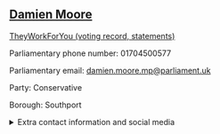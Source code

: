 ## <a href="https://members.parliament.uk/member/4669/contact">Damien Moore</a>

<a href="https://www.theyworkforyou.com/mp/25630/damien_moore/southport">TheyWorkForYou (voting record, statements)</a> 

Parliamentary phone number: 01704500577 

Parliamentary email: damien.moore.mp@parliament.uk 

Party: Conservative 

Borough: Southport 

<details><summary>Extra contact information and social media</summary> 
<li>Website: http://www.damienmooremp.com/</li>
<li>Twitter: https://twitter.com/damienmooremp</li>
<li>Constituency office phone number: 01704500577</li>
<li>Constituency office email: damien.moore.mp@parliament.uk</li>
<li>Facebook: https://en-gb.facebook.com/damienmooremp/</li>
<li>Instagram:</li>
<li>Youtube:</li>
<li>Linkedin:</li>
<li>Government department phone number:</li>
<li>Government department email:</li>
<li>Threads:</li>
<li>Party office phone number:</li>
<li>Party office email:</li>
<li>Tiktok:</li>
</details>